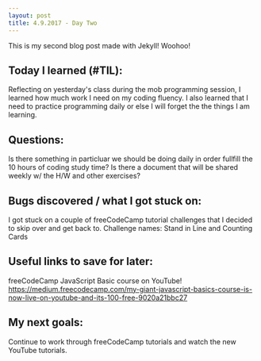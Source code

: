 ```yaml
---
layout: post
title: 4.9.2017 - Day Two 
---
```


This is my second blog post made with Jekyll! Woohoo! 

## Today I learned (#TIL):

Reflecting on yesterday's class during the mob programming session, I learned how much work I need on my coding fluency.
I also learned that I need to practice programming daily or else I will forget the the things I am learning. 

## Questions:


Is there something in particluar we should be doing daily in order fullfill the 10 hours of coding study time?
Is there a document that will be shared weekly w/ the H/W and other exercises?


## Bugs discovered / what I got stuck on:

I got stuck on a couple of freeCodeCamp tutorial challenges that I decided to skip over and get back to.
Challenge names:  Stand in Line and Counting Cards


## Useful links to save for later:

freeCodeCamp JavaScript Basic course on YouTube!
https://medium.freecodecamp.com/my-giant-javascript-basics-course-is-now-live-on-youtube-and-its-100-free-9020a21bbc27



## My next goals:

Continue to work through freeCodeCamp tutorials and watch the new YouTube tutorials.








